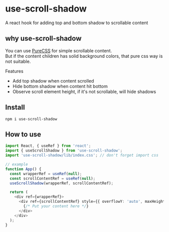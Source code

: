 # use-scroll-shadow
A react hook for adding top and bottom shadow to scrollable content

## why use-scroll-shadow
You can use [PureCSS](https://css-scroll-shadows.vercel.app) for simple scrollable content.  
But if the content children has solid background colors, that pure css way is not suitable.

Features
- Add top shadow when content scrolled
- Hide bottom shadow when content hit bottom
- Observe scroll element height, if it's not scrollable, will hide shadows

## Install

```
npm i use-scroll-shadow
```

## How to use

```typescript
import React, { useRef } from 'react';
import { useScrollShadow } from 'use-scroll-shadow';
import 'use-scroll-shadow/lib/index.css'; // don't forget import css

// example
function App() {
  const wrapperRef = useRef(null);
  const scrollContentRef = useRef(null);
  useScrollShadow(wrapperRef, scrollContentRef);

  return (
    <div ref={wrapperRef}>
      <div ref={scrollContentRef} style={{ overflowY: 'auto', maxHeight: '100vh' }}>
        {/* Put your content here */}
      </div>
    </div>
  );
}
```